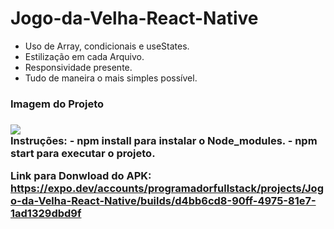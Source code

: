 # Jogo-da-Velha-React-Native

- Uso de Array, condicionais e useStates.
- Estilização em cada Arquivo.
- Responsividade presente.
- Tudo de maneira o mais simples possível.

<h3>Imagem do Projeto<h3/>
  <image src="https://i.ibb.co/wh9pq6n/Captura-de-tela-2023-05-31-002716.png"/>
  
 <br/>
Instruções:
  - npm install para instalar o Node_modules.
  - npm start para executar o projeto.
  
Link para Donwload do APK: <br/>
  https://expo.dev/accounts/programadorfullstack/projects/Jogo-da-Velha-React-Native/builds/d4bb6cd8-90ff-4975-81e7-1ad1329dbd9f
